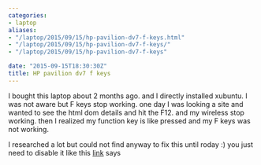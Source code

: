 ```yaml
---
categories:
- laptop
aliases:
- "/laptop/2015/09/15/hp-pavilion-dv7-f-keys.html"
- "/laptop/2015/09/15/hp-pavilion-dv7-f-keys/"
- "/laptop/2015/09/15/hp-pavilion-dv7-f-keys"

date: "2015-09-15T18:30:30Z"
title: HP pavilion dv7 f keys
---
```

I bought this laptop about 2 months ago. and I directly installed xubuntu. I was not aware but F keys stop working. one day I was looking a site and wanted to see the html dom details and hit the F12. and my wireless stop working. then I realized my function key is like pressed and my F keys was not working.

I researched a lot but could not find anyway to fix this until roday :) you just need to disable it like this <a rel="nofollow"  href="http://h30434.www3.hp.com/t5/Other-Notebook-PC-Questions/How-to-unlock-the-fn-function-key/td-p/1050665">link</a> 
 says